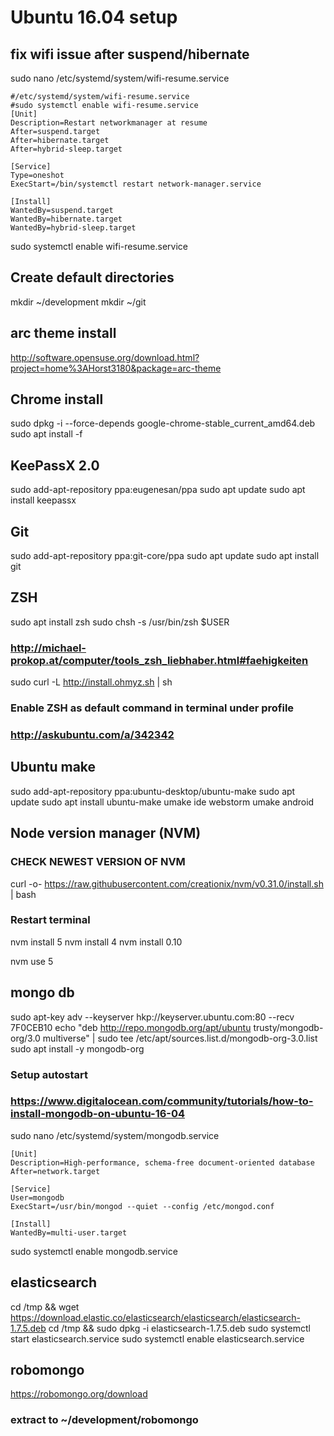 # Ubuntu 16.04 setup

## fix wifi issue after suspend/hibernate
sudo nano /etc/systemd/system/wifi-resume.service

```
#/etc/systemd/system/wifi-resume.service
#sudo systemctl enable wifi-resume.service
[Unit]
Description=Restart networkmanager at resume
After=suspend.target
After=hibernate.target
After=hybrid-sleep.target

[Service]
Type=oneshot
ExecStart=/bin/systemctl restart network-manager.service

[Install]
WantedBy=suspend.target
WantedBy=hibernate.target
WantedBy=hybrid-sleep.target
```

sudo systemctl enable wifi-resume.service


## Create default directories
mkdir ~/development
mkdir ~/git

## arc theme install
http://software.opensuse.org/download.html?project=home%3AHorst3180&package=arc-theme

## Chrome install
sudo dpkg -i --force-depends google-chrome-stable_current_amd64.deb 
sudo apt install -f

## KeePassX 2.0
sudo add-apt-repository ppa:eugenesan/ppa
sudo apt update
sudo apt install keepassx

## Git
sudo add-apt-repository ppa:git-core/ppa
sudo apt update
sudo apt install git

## ZSH
sudo apt install zsh
sudo chsh -s /usr/bin/zsh $USER
### http://michael-prokop.at/computer/tools_zsh_liebhaber.html#faehigkeiten
sudo curl -L http://install.ohmyz.sh | sh
### Enable ZSH as default command in terminal under profile
### http://askubuntu.com/a/342342

## Ubuntu make
sudo add-apt-repository ppa:ubuntu-desktop/ubuntu-make
sudo apt update
sudo apt install ubuntu-make
umake ide webstorm
umake android

## Node version manager (NVM)
### CHECK NEWEST VERSION OF NVM
curl -o- https://raw.githubusercontent.com/creationix/nvm/v0.31.0/install.sh | bash
### Restart terminal
nvm install 5
nvm install 4
nvm install 0.10

nvm use 5

## mongo db
sudo apt-key adv --keyserver hkp://keyserver.ubuntu.com:80 --recv 7F0CEB10
echo "deb http://repo.mongodb.org/apt/ubuntu trusty/mongodb-org/3.0 multiverse" | sudo tee /etc/apt/sources.list.d/mongodb-org-3.0.list
sudo apt install -y mongodb-org
### Setup autostart
### https://www.digitalocean.com/community/tutorials/how-to-install-mongodb-on-ubuntu-16-04

sudo nano /etc/systemd/system/mongodb.service

```
[Unit]
Description=High-performance, schema-free document-oriented database
After=network.target

[Service]
User=mongodb
ExecStart=/usr/bin/mongod --quiet --config /etc/mongod.conf

[Install]
WantedBy=multi-user.target
```

sudo systemctl enable mongodb.service


## elasticsearch
cd /tmp && wget https://download.elastic.co/elasticsearch/elasticsearch/elasticsearch-1.7.5.deb
cd /tmp && sudo dpkg -i elasticsearch-1.7.5.deb
sudo systemctl start elasticsearch.service
sudo systemctl enable elasticsearch.service

## robomongo
https://robomongo.org/download
### extract to ~/development/robomongo
